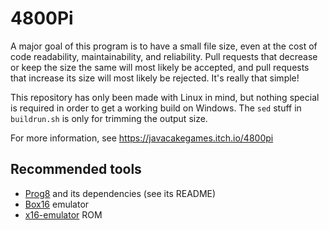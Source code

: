 # 4800Pi

A major goal of this program is to have a small file size, even at the cost of
code readability, maintainability, and reliability. Pull requests that decrease
or keep the size the same will most likely be accepted, and pull requests that
increase its size will most likely be rejected. It's really that simple!

This repository has only been made with Linux in mind, but nothing special is
required in order to get a working build on Windows. The `sed` stuff in
`buildrun.sh` is only for trimming the output size.

For more information, see https://javacakegames.itch.io/4800pi

## Recommended tools

* [Prog8](https://github.com/irmen/prog8) and its dependencies (see its README)
* [Box16](https://github.com/indigodarkwolf/box16) emulator
* [x16-emulator](https://github.com/X16Community/x16-emulator/releases) ROM

